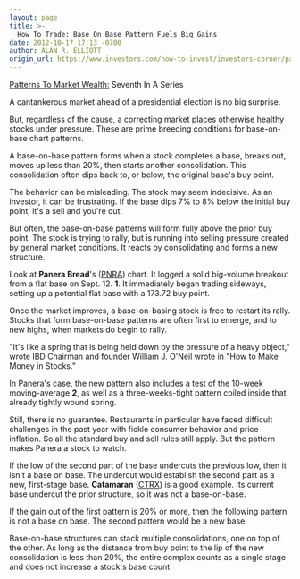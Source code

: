 ```yaml
---
layout: page
title: >-
  How To Trade: Base On Base Pattern Fuels Big Gains
date: 2012-10-17 17:13 -0700
author: ALAN R. ELLIOTT
origin_url: https://www.investors.com/how-to-invest/investors-corner/panera-bread-is-a-stock-market-leader
---
```





[Patterns To Market Wealth:](http://news.investors.com/special-report/627625-patterns-to-market-wealth.aspx) Seventh In A Series


A cantankerous market ahead of a presidential election is no big surprise.


But, regardless of the cause, a correcting market places otherwise healthy stocks under pressure. These are prime breeding conditions for base-on-base chart patterns.


A base-on-base pattern forms when a stock completes a base, breaks out, moves up less than 20%, then starts another consolidation. This consolidation often dips back to, or below, the original base's buy point.


The behavior can be misleading. The stock may seem indecisive. As an investor, it can be frustrating. If the base dips 7% to 8% below the initial buy point, it's a sell and you're out.


But often, the base-on-base patterns will form fully above the prior buy point. The stock is trying to rally, but is running into selling pressure created by general market conditions. It reacts by consolidating and forms a new structure.


Look at **Panera Bread**'s ([PNRA](https://research.investors.com/quote.aspx?symbol=PNRA)) chart. It logged a solid big-volume breakout from a flat base on Sept. 12. **1**. It immediately began trading sideways, setting up a potential flat base with a 173.72 buy point.


Once the market improves, a base-on-basing stock is free to restart its rally. Stocks that form base-on-base patterns are often first to emerge, and to new highs, when markets do begin to rally.


"It's like a spring that is being held down by the pressure of a heavy object," wrote IBD Chairman and founder William J. O'Neil wrote in "How to Make Money in Stocks."


In Panera's case, the new pattern also includes a test of the 10-week moving-average **2**, as well as a three-weeks-tight pattern coiled inside that already tightly wound spring.


Still, there is no guarantee. Restaurants in particular have faced difficult challenges in the past year with fickle consumer behavior and price inflation. So all the standard buy and sell rules still apply. But the pattern makes Panera a stock to watch.


If the low of the second part of the base undercuts the previous low, then it isn't a base on base. The undercut would establish the second part as a new, first-stage base. **Catamaran** ([CTRX](https://research.investors.com/quote.aspx?symbol=CTRX)) is a good example. Its current base undercut the prior structure, so it was not a base-on-base.


If the gain out of the first pattern is 20% or more, then the following pattern is not a base on base. The second pattern would be a new base.


Base-on-base structures can stack multiple consolidations, one on top of the other. As long as the distance from buy point to the lip of the new consolidation is less than 20%, the entire complex counts as a single stage and does not increase a stock's base count.




